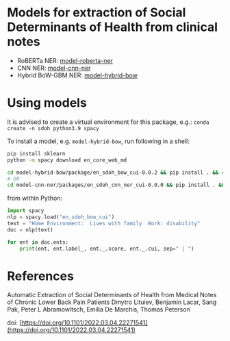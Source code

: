 # Models for extraction of Social Determinants of Health from clinical notes

- RoBERTa NER: [model-roberta-ner](model-roberta-ner)
- CNN NER: [model-cnn-ner](model-cnn-ner)
- Hybrid BoW-GBM NER: [model-hybrid-bow](model-hybrid-bow)

# Using models

It is advised to create a virtual environment for this package, e.g.:
`conda create -n sdoh python3.9 spacy`

To install a model, e.g. `model-hybrid-bow`, run following in a shell:

```sh
pip install sklearn
python -m spacy download en_core_web_md

cd model-hybrid-bow/package/en_sdoh_bow_cui-0.0.2 && pip install . && cd -
# OR
cd model-cnn-ner/packages/en_sdoh_cnn_ner_cui-0.0.0 && pip install . && cd -
```

from within Python:

```python
import spacy
nlp = spacy.load("en_sdoh_bow_cui")
text = "Home Environment:  Lives with family  Work: disability"
doc = nlp(text)

for ent in doc.ents:
    print(ent, ent.label_, ent._.score, ent._.cui, sep=" | ")
```

# References
Automatic Extraction of Social Determinants of Health from Medical Notes of Chronic Lower Back Pain Patients
Dmytro Lituiev, Benjamin Lacar,  Sang Pak, Peter L Abramowitsch, Emilia De Marchis,  Thomas Peterson

doi: [https://doi.org/10.1101/2022.03.04.22271541](https://doi.org/10.1101/2022.03.04.22271541)

